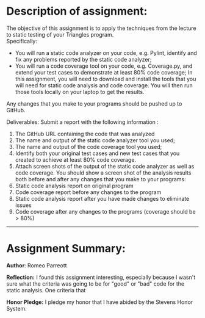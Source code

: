 # **Description of assignment:**

The objective of this assignment is to apply the techniques from the lecture to static testing of your Triangles program.    
Specifically:

* You will run a static code analyzer on your code, e.g. Pylint, identify and fix any problems reported by the static code analyzer;
* You will run a code coverage tool on your code, e.g. Coverage.py, and extend your test cases to demonstrate at least 80% code coverage;
In this assignment, you will need to download and install the tools that you will need for static code analysis and code coverage.  You will then run those tools locally on your laptop to get the results. 

Any changes that you make to your programs should be pushed up to GitHub.

Deliverables:
Submit a report with the following information :

1. The GitHub URL containing the code that was analyzed
2. The name and output of the static code analyzer tool you used;
3. The name and output of the code coverage tool you used;
4. Identify both your original test cases and new test cases that you created to achieve at least 80% code coverage.
5. Attach screen shots of the output of the static code analyzer as well as code coverage.  You should show a screen shot of the analysis results both before and after any changes that you make to your programs:
  1. Static code analysis report on original program
  2. Code coverage report before any changes to the program
  3. Static code analysis report after you have made changes to eliminate issues
  4. Code coverage after any changes to the programs (coverage should be > 80%)

----------------------------------------------------------------------------------
# **Assignment Summary:**

**Author**: Romeo Parreott

**Reflection:** I found this assignment interesting, especially because I wasn't sure what the criteria was going to be for "good" or "bad" code for the static analysis. One criteria that 

**Honor Pledge:** I pledge my honor that I have abided by the Stevens Honor System.



